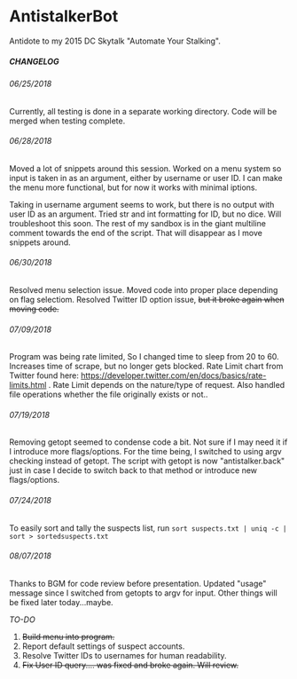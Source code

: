 # AntistalkerBot

Antidote to my 2015 DC Skytalk "Automate Your Stalking".

##### CHANGELOG

###### 06/25/2018 
Currently, all testing is done in a separate working directory. Code will be merged when testing complete.

###### 06/28/2018
Moved a lot of snippets around this session. Worked on a menu system so input is taken in as an argument, either by username or user ID. I can make the menu more functional, but for now it works with minimal iptions.

Taking in username argument seems to work, but there is no output with user ID as an argument. Tried str and int formatting for ID, but no dice. Will troubleshoot this soon. The rest of my sandbox is in the giant multiline comment towards the end of the script. That will disappear as I move snippets around.

###### 06/30/2018
Resolved menu selection issue.
Moved code into proper place depending on flag selectiom.
Resolved Twitter ID option issue, ~~but it broke again when moving code.~~

###### 07/09/2018
Program was being rate limited, So I changed time to sleep from 20 to 60. Increases time of scrape, but no longer gets blocked. Rate Limit chart from Twitter found here:
https://developer.twitter.com/en/docs/basics/rate-limits.html .
Rate Limit depends on the nature/type of request.
Also handled file operations whether the file originally exists or not..

###### 07/19/2018
Removing getopt seemed to condense code a bit. Not sure if I may need it if I introduce more flags/options. For the time being, I switched to using argv checking instead of getopt. The script with getopt is now "antistalker.back" just in case I decide to switch back to that method or introduce new flags/options.

###### 07/24/2018
To easily sort and tally the suspects list, run `sort suspects.txt | uniq -c | sort > sortedsuspects.txt`

###### 08/07/2018
Thanks to BGM for code review before presentation. Updated "usage" message since I switched from getopts to argv for input. Other things will be fixed later today...maybe.


_TO-DO_
1. ~~Build menu into program.~~
2. Report default settings of suspect accounts.
3. Resolve Twitter IDs to usernames for human readability.
4. ~~Fix User ID query.... was fixed and broke again. Will review.~~
